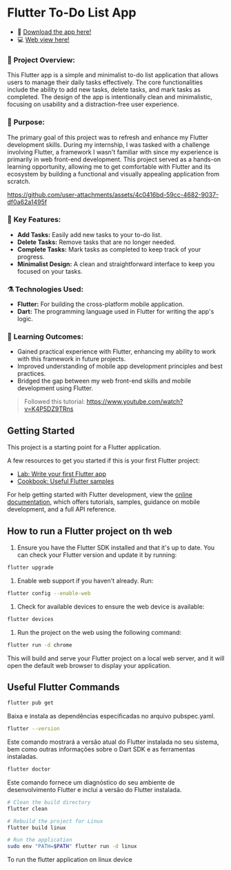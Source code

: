 # Flutter To-Do List App

- 📱 [Download the app here!](https://github.com/milenafs/todo-list-app/actions/runs/10511418707/artifacts/1843130323)
- 💻 [Web view here!](https://milenafs.github.io/todo-list-app/)

### 📡 **Project Overview:**
This Flutter app is a simple and minimalist to-do list application that allows users to manage their daily tasks effectively. The core functionalities include the ability to add new tasks, delete tasks, and mark tasks as completed. The design of the app is intentionally clean and minimalistic, focusing on usability and a distraction-free user experience.

### 🍁 **Purpose:**
The primary goal of this project was to refresh and enhance my Flutter development skills. During my internship, I was tasked with a challenge involving Flutter, a framework I wasn't familiar with since my experience is primarily in web front-end development. This project served as a hands-on learning opportunity, allowing me to get comfortable with Flutter and its ecosystem by building a functional and visually appealing application from scratch.

https://github.com/user-attachments/assets/4c0416bd-59cc-4682-9037-df0a62a1495f

### 🚀 **Key Features:**
- **Add Tasks:** Easily add new tasks to your to-do list.
- **Delete Tasks:** Remove tasks that are no longer needed.
- **Complete Tasks:** Mark tasks as completed to keep track of your progress.
- **Minimalist Design:** A clean and straightforward interface to keep you focused on your tasks.

### ⚗️ **Technologies Used:**
- **Flutter:** For building the cross-platform mobile application.
- **Dart:** The programming language used in Flutter for writing the app's logic.

### 🍎 **Learning Outcomes:**
- Gained practical experience with Flutter, enhancing my ability to work with this framework in future projects.
- Improved understanding of mobile app development principles and best practices.
- Bridged the gap between my web front-end skills and mobile development using Flutter.

> Followed this tutorial: https://www.youtube.com/watch?v=K4P5DZ9TRns

## Getting Started

This project is a starting point for a Flutter application.

A few resources to get you started if this is your first Flutter project:

- [Lab: Write your first Flutter app](https://docs.flutter.dev/get-started/codelab)
- [Cookbook: Useful Flutter samples](https://docs.flutter.dev/cookbook)

For help getting started with Flutter development, view the
[online documentation](https://docs.flutter.dev/), which offers tutorials,
samples, guidance on mobile development, and a full API reference.

## How to run a Flutter project on th web

1. Ensure you have the Flutter SDK installed and that it's up to date. You can check your Flutter version and update it by running:
```sh
flutter upgrade 
```
1. Enable web support if you haven't already. Run:
```sh
flutter config --enable-web
```
1. Check for available devices to ensure the web device is available:
```sh
flutter devices
```
1. Run the project on the web using the following command:
```sh
flutter run -d chrome
```
This will build and serve your Flutter project on a local web server, and it will open the default web browser to display your application.

## Useful Flutter Commands

```sh
flutter pub get
```
Baixa e instala as dependências especificadas no arquivo pubspec.yaml.

```sh
flutter --version
```
Este comando mostrará a versão atual do Flutter instalada no seu sistema, bem como outras informações sobre o Dart SDK e as ferramentas instaladas.

```sh
flutter doctor
```
Este comando fornece um diagnóstico do seu ambiente de desenvolvimento Flutter e inclui a versão do Flutter instalada.

```sh
# Clean the build directory
flutter clean

# Rebuild the project for Linux
flutter build linux

# Run the application
sudo env "PATH=$PATH" flutter run -d linux
```
To run the flutter application on linux device